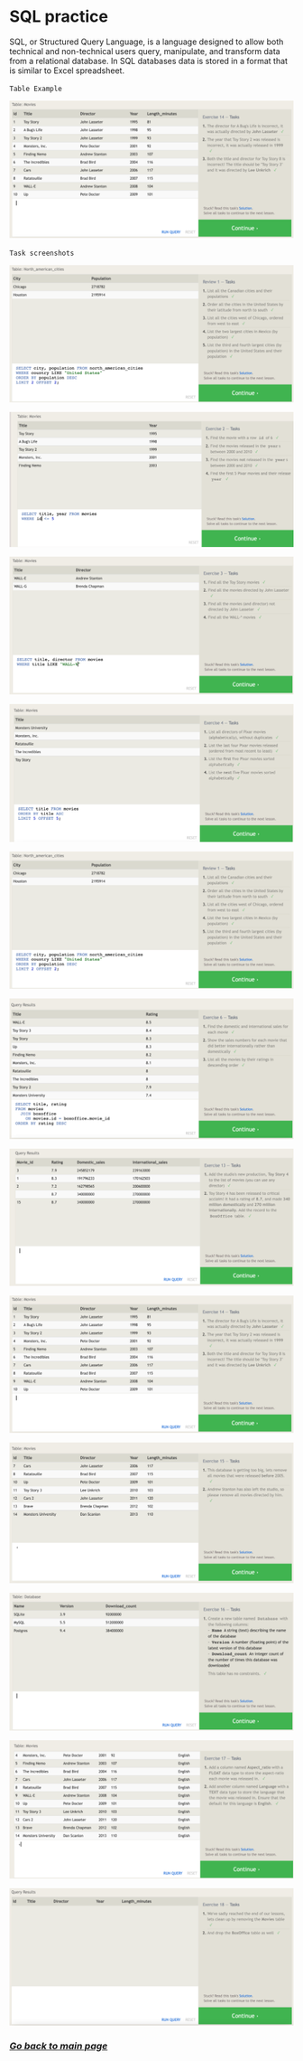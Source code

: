 # SQL practice

SQL, or Structured Query Language, is a language designed to allow both technical and non-technical users query, manipulate, and transform data from a relational database. In SQL databases data is stored in a format that is similar to Excel spreadsheet.

`Table Example`  

![table example](https://github.com/S14mx/reading-notes/blob/main/401/pics/Screen%20Shot%202022-05-01%20at%201.07.18%20PM.png)

`Task screenshots`  

![task 1](https://github.com/S14mx/reading-notes/blob/main/401/pics/Screen%20Shot%202022-05-01%20at%2012.14.31%20PM%201.png)

![task 2](https://github.com/S14mx/reading-notes/blob/main/401/pics/Screen%20Shot%202022-05-01%20at%2011.35.06%20AM.png)

![task 3](https://github.com/S14mx/reading-notes/blob/main/401/pics/Screen%20Shot%202022-05-01%20at%2011.43.49%20AM.png)

![task 4](https://github.com/S14mx/reading-notes/blob/main/401/pics/Screen%20Shot%202022-05-01%20at%2011.56.54%20AM.png)

![task 5](https://github.com/S14mx/reading-notes/blob/main/401/pics/Screen%20Shot%202022-05-01%20at%2012.14.31%20PM%201.png)

![task 6](https://github.com/S14mx/reading-notes/blob/main/401/pics/Screen%20Shot%202022-05-01%20at%2012.29.16%20PM.png)

![task 13](https://github.com/S14mx/reading-notes/blob/main/401/pics/Screen%20Shot%202022-05-01%20at%2012.50.59%20PM%201.png)

![task 14](https://github.com/S14mx/reading-notes/blob/main/401/pics/Screen%20Shot%202022-05-01%20at%201.07.18%20PM.png)

![task 15](https://github.com/S14mx/reading-notes/blob/main/401/pics/Screen%20Shot%202022-05-01%20at%201.10.11%20PM.png)

![task 16](https://github.com/S14mx/reading-notes/blob/main/401/pics/Screen%20Shot%202022-05-01%20at%201.19.14%20PM.png)

![task 17](https://github.com/S14mx/reading-notes/blob/main/401/pics/Screen%20Shot%202022-05-01%20at%201.24.15%20PM.png)

![task 18](https://github.com/S14mx/reading-notes/blob/main/401/pics/Screen%20Shot%202022-05-01%20at%201.30.53%20PM%201.png)

### [_Go back to main page_](README.md)
